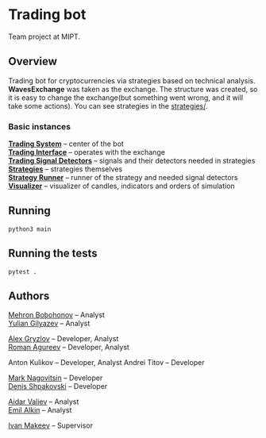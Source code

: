 # Trading bot
Team project at MIPT.


## Overview
Trading bot for cryptocurrencies via strategies based on technical analysis.
__WavesExchange__ was taken as the exchange.
The structure was created, so it is easy to change the exchange(but something went wrong, and it will take some actions).
You can see strategies in the [strategies/](strategies).

### Basic instances
[__Trading System__](trading_system) – center of the bot  
[__Trading Interface__](trading_interface) – operates with the exchange  
[__Trading Signal Detectors__](trading_signal_detectors) – signals and their detectors needed in strategies  
[__Strategies__](strategies) – strategies themselves  
[__Strategy Runner__](strategies/strategy_runner.py) – runner of the strategy and needed signal detectors  
[__Visualizer__](visualizer) – visualizer of candles, indicators and orders of simulation  


## Running
```shell
python3 main
```


## Running the tests
```shell
pytest .
```


## Authors
[Mehron Bobohonov](https://github.com/BMehron) – Analyst  
[Yulian Gilyazev](https://github.com/yulian-gilyazev) – Analyst

[Alex Gryzlov](https://github.com/alexgryzlov) – Developer, Analyst  
[Roman Agureev](https://github.com/romanagureev) – Developer, Analyst 

Anton Kulikov – Developer, Analyst
Andrei Titov – Developer

[Mark Nagovitsin](https://github.com/Marchello00) – Developer  
[Denis Shpakovski](https://github.com/Denisson001) – Developer

[Aidar Valiev](https://github.com/AidarValiev) – Analyst  
[Emil Alkin](https://github.com/AlkinEmil) – Analyst  

[Ivan Makeev](https://github.com/Macket) – Supervisor  
